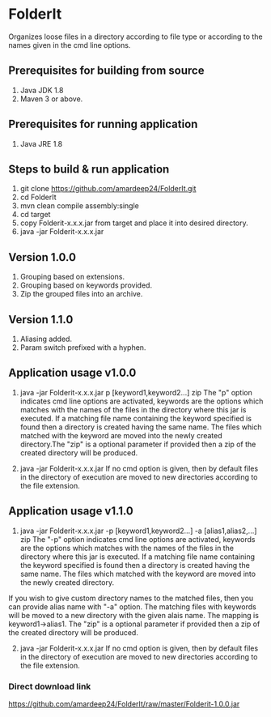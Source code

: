 # FolderIt
Organizes loose files in a directory according to file type or according to the names given in the cmd line options.

## Prerequisites for building from source
1. Java JDK 1.8
2. Maven 3 or above.

## Prerequisites for running application
1. Java JRE 1.8

## Steps to build & run application

1. git clone https://github.com/amardeep24/FolderIt.git
2. cd FolderIt
3. mvn clean compile assembly:single
4. cd target
5. copy Folderit-x.x.x.jar from target and place it into desired directory.
5. java -jar Folderit-x.x.x.jar

## Version 1.0.0

1. Grouping based on extensions.
2. Grouping based on keywords provided.
3. Zip the grouped files into an archive.

## Version 1.1.0

1. Aliasing added.
2. Param switch prefixed with a hyphen.

## Application usage v1.0.0

1. java -jar Folderit-x.x.x.jar p [keyword1,keyword2...] zip
The "p" option indicates cmd line options are activated, keywords are the options which matches with the names of the files in 
the directory where this jar is executed. If a matching file name containing the keyword specified is found then a directory is
created having the same name. The files which matched with the keyword are moved into the newly created directory.The "zip" is 
a optional parameter if provided then a zip of the created directory will be produced.

2. java -jar Folderit-x.x.x.jar
If no cmd option is given, then by default files in the directory of execution are moved to new directories according to the 
file extension.

## Application usage v1.1.0

1. java -jar Folderit-x.x.x.jar -p [keyword1,keyword2...] -a [alias1,alias2,...] zip
The "-p" option indicates cmd line options are activated, keywords are the options which matches with the names of the files in 
the directory where this jar is executed. If a matching file name containing the keyword specified is found then a directory is
created having the same name. The files which matched with the keyword are moved into the newly created directory.

If you wish to give custom directory names to the matched files, then you can provide alias name with "-a" option. The matching
files with keywords will be moved to a new directory with the given alais name. The mapping is keyword1->alias1.
The "zip" is a optional parameter if provided then a zip of the created directory will be produced.

2. java -jar Folderit-x.x.x.jar
If no cmd option is given, then by default files in the directory of execution are moved to new directories according to the 
file extension.


### Direct download link

https://github.com/amardeep24/FolderIt/raw/master/Folderit-1.0.0.jar


